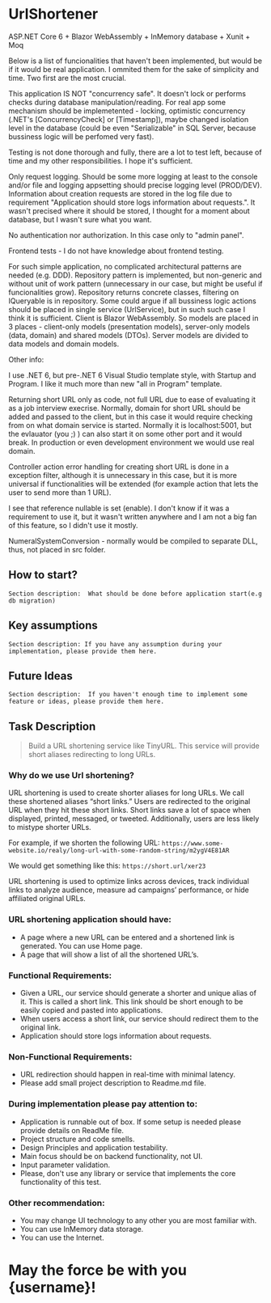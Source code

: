 # UrlShortener

ASP.NET Core 6 + Blazor WebAssembly + InMemory database + Xunit + Moq

Below is a list of funcionalities that haven't been implemented, but would be if it would be real application. I ommited them for the sake of simplicity and time. Two first are the most crucial.

This application IS NOT "concurrency safe". It doesn't lock or performs checks during database manipulation/reading. For real app some mechanism should be implemetented - locking, optimistic concurrency (.NET's [ConcurrencyCheck] or [Timestamp]), maybe changed isolation level in the database (could be even "Serializable" in SQL Server, because bussiness logic will be perfomed very fast).

Testing is not done thorough and fully, there are a lot to test left, because of time and my other responsibilities. I hope it's sufficient.

Only request logging. Should be some more logging at least to the console and/or file and logging appsetting should precise logging level (PROD/DEV). Information about creation requests are stored in the log file due to requirement "Application should store logs information about requests.". It wasn't precised where it should be stored, I thought for a moment about database, but I wasn't sure what you want.

No authentication nor authorization. In this case only to "admin panel".

Frontend tests - I do not have knowledge about frontend testing.

For such simple application, no complicated architectural patterns are needed (e.g. DDD). Repository pattern is implemented, but non-generic and without unit of work pattern (unnecessary in our case, but might be useful if funcionalities grow). Repository returns concrete classes, filtering on IQueryable is in repository. Some could argue if all bussiness logic actions should be placed in single service (UrlService), but in such such case I think it is sufficient. Client is Blazor WebAssembly. So models are placed in 3 places - client-only models (presentation models), server-only models (data, domain) and shared models (DTOs). Server models are divided to data models and domain models.



Other info:

I use .NET 6, but pre-.NET 6  Visual Studio template style, with Startup and Program. I like it much more than new "all in Program" template.

Returning short URL only as code, not full URL due to ease of evaluating it as a job interview execrise. Normally, domain for short URL should be added and passed to the client, but in this case it would require checking from on what domain service is started. Normally it is localhost:5001, but the evlauator (you ;) ) can also start it on some other port and it would break. In production or even development environment we would use real domain.

Controller action error handling for creating short URL is done in a exception filter, although it is unnecessary in this case, but it is more universal if functionalities will be extended (for example action that lets the user to send more than 1 URL).

I see that reference nullable is set (<Nullable>enable</Nullable>). I don't know if it was a requirement to use it, but it wasn't written anywhere and I am not a big fan of this feature, so I didn't use it mostly.

NumeralSystemConversion - normally would be compiled to separate DLL, thus, not placed in src folder.

## How to start?
`Section description:  What should be done before application start(e.g db migration)`
## Key assumptions 
`Section description: If you have any assumption during your implementation, please provide them here.`

## Future Ideas
`Section description:  If you haven't enough time to implement some feature or ideas, please provide them here.`


## Task Description 
>Build a URL shortening service like TinyURL. This service will provide short aliases redirecting to long URLs.
### Why do we use Url shortening?
URL shortening is used to create shorter aliases for long URLs. We call these shortened aliases “short links.” Users are redirected to the original URL when they hit these short links. Short links save a lot of space when displayed, printed, messaged, or tweeted. Additionally, users are less likely to mistype shorter URLs.

For example, if we shorten the following URL: `https://www.some-website.io/realy/long-url-with-some-random-string/m2ygV4E81AR`

We would get something like this: `https://short.url/xer23`

URL shortening is used to optimize links across devices, track individual links to analyze audience, measure ad campaigns’ performance, or hide affiliated original URLs.

### URL shortening application should have:
 - A page where a new URL can be entered and a shortened link is generated. You can use Home page.
 - A page that will show a list of all the shortened URL’s.
### Functional Requirements:
- Given a URL, our service should generate a shorter and unique alias of it. This is called a short link. This link should be short enough to be easily copied and pasted into applications.
- When users access a short link, our service should redirect them to the original link.
- Application should store logs information about requests.
### Non-Functional Requirements:
- URL redirection should happen in real-time with minimal latency.
- Please add small project description to Readme.md file.
### During implementation please pay attention to:
- Application is runnable out of box. If some setup is needed please provide details on ReadMe file.
- Project structure and code smells.
- Design Principles and application testability.
- Main focus should be on backend functionality, not UI.
- Input parameter validation.
- Please, don't use any library or service that implements the core functionality of this test.
### Other recommendation:
- You may change UI technology to any other you are most familiar with.
- You can use InMemory data storage.
- You can use the Internet.
# May the force be with you {username}!